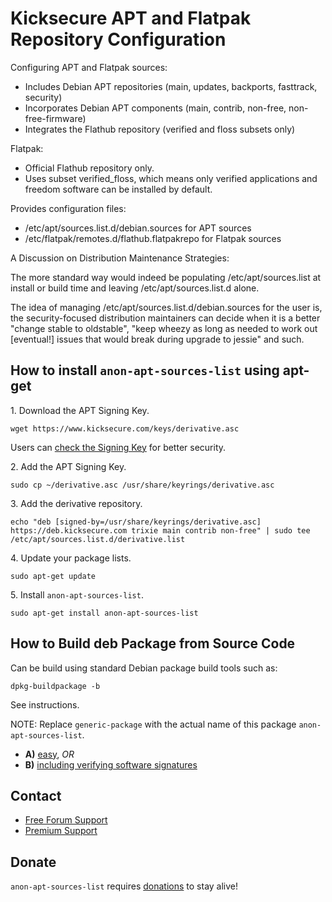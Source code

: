 # Kicksecure APT and Flatpak Repository Configuration #

Configuring APT and Flatpak sources:
- Includes Debian APT repositories (main, updates, backports, fasttrack,
security)
- Incorporates Debian APT components (main, contrib, non-free,
non-free-firmware)
- Integrates the Flathub repository (verified and floss subsets only)

Flatpak:
- Official Flathub repository only.
- Uses subset verified_floss, which means only verified applications and
freedom software can be installed by default.

Provides configuration files:
- /etc/apt/sources.list.d/debian.sources for APT sources
- /etc/flatpak/remotes.d/flathub.flatpakrepo for Flatpak sources

A Discussion on Distribution Maintenance Strategies:

The more standard
way would indeed be populating /etc/apt/sources.list at install or build time
and leaving /etc/apt/sources.list.d alone.

The idea of managing
/etc/apt/sources.list.d/debian.sources for the user is, the security-focused
distribution maintainers can decide when it is a better "change stable to
oldstable", "keep wheezy as long as needed to work out [eventual!] issues
that would break during upgrade to jessie" and such.

## How to install `anon-apt-sources-list` using apt-get ##

1\. Download the APT Signing Key.

```
wget https://www.kicksecure.com/keys/derivative.asc
```

Users can [check the Signing Key](https://www.kicksecure.com/wiki/Signing_Key) for better security.

2\. Add the APT Signing Key.

```
sudo cp ~/derivative.asc /usr/share/keyrings/derivative.asc
```

3\. Add the derivative repository.

```
echo "deb [signed-by=/usr/share/keyrings/derivative.asc] https://deb.kicksecure.com trixie main contrib non-free" | sudo tee /etc/apt/sources.list.d/derivative.list
```

4\. Update your package lists.

```
sudo apt-get update
```

5\. Install `anon-apt-sources-list`.

```
sudo apt-get install anon-apt-sources-list
```

## How to Build deb Package from Source Code ##

Can be build using standard Debian package build tools such as:

```
dpkg-buildpackage -b
```

See instructions.

NOTE: Replace `generic-package` with the actual name of this package `anon-apt-sources-list`.

* **A)** [easy](https://www.kicksecure.com/wiki/Dev/Build_Documentation/generic-package/easy), _OR_
* **B)** [including verifying software signatures](https://www.kicksecure.com/wiki/Dev/Build_Documentation/generic-package)

## Contact ##

* [Free Forum Support](https://forums.kicksecure.com)
* [Premium Support](https://www.kicksecure.com/wiki/Premium_Support)

## Donate ##

`anon-apt-sources-list` requires [donations](https://www.kicksecure.com/wiki/Donate) to stay alive!
